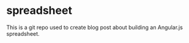 spreadsheet
===========

This is a git repo used to create blog post about building an Angular.js spreadsheet.
